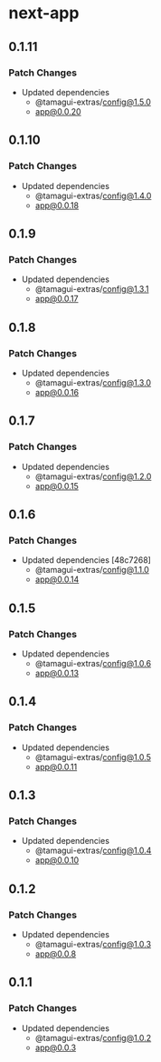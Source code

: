 # next-app

## 0.1.11

### Patch Changes

- Updated dependencies
  - @tamagui-extras/config@1.5.0
  - app@0.0.20

## 0.1.10

### Patch Changes

- Updated dependencies
  - @tamagui-extras/config@1.4.0
  - app@0.0.18

## 0.1.9

### Patch Changes

- Updated dependencies
  - @tamagui-extras/config@1.3.1
  - app@0.0.17

## 0.1.8

### Patch Changes

- Updated dependencies
  - @tamagui-extras/config@1.3.0
  - app@0.0.16

## 0.1.7

### Patch Changes

- Updated dependencies
  - @tamagui-extras/config@1.2.0
  - app@0.0.15

## 0.1.6

### Patch Changes

- Updated dependencies [48c7268]
  - @tamagui-extras/config@1.1.0
  - app@0.0.14

## 0.1.5

### Patch Changes

- Updated dependencies
  - @tamagui-extras/config@1.0.6
  - app@0.0.13

## 0.1.4

### Patch Changes

- Updated dependencies
  - @tamagui-extras/config@1.0.5
  - app@0.0.11

## 0.1.3

### Patch Changes

- Updated dependencies
  - @tamagui-extras/config@1.0.4
  - app@0.0.10

## 0.1.2

### Patch Changes

- Updated dependencies
  - @tamagui-extras/config@1.0.3
  - app@0.0.8

## 0.1.1

### Patch Changes

- Updated dependencies
  - @tamagui-extras/config@1.0.2
  - app@0.0.3
